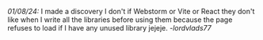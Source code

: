 *01/08/24:* I made a discovery I don't if Webstorm or Vite or React
they don't like when I write all the libraries before using them because the page refuses to load if I have any unused
library jejeje. *-lordvlads77*
